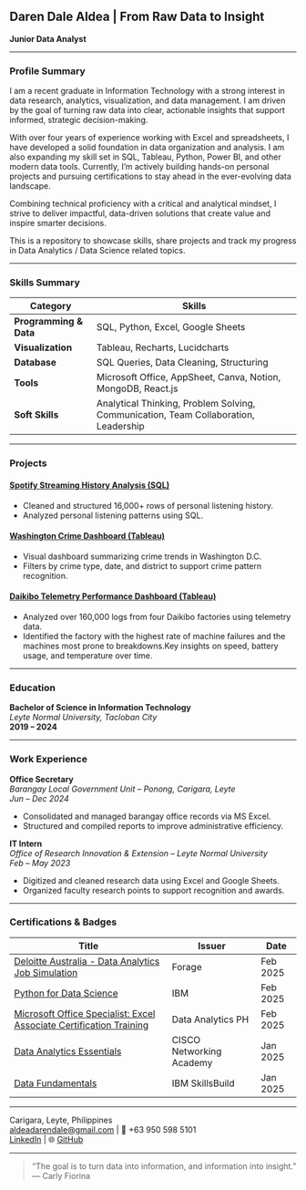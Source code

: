 ##  Daren Dale Aldea  | From Raw Data to Insight
**Junior Data Analyst**  

---

### Profile Summary

I am a recent graduate in Information Technology with a strong interest in data research, analytics, visualization, and data management. I am driven by the goal of turning raw data into clear, actionable insights that support informed, strategic decision-making.

With over four years of experience working with Excel and spreadsheets, I have developed a solid foundation in data organization and analysis. I am also expanding my skill set in SQL, Tableau, Python, Power BI, and other modern data tools. Currently, I’m actively building hands-on personal projects and pursuing certifications to stay ahead in the ever-evolving data landscape.

Combining technical proficiency with a critical and analytical mindset, I strive to deliver impactful, data-driven solutions that create value and inspire smarter decisions. 

This is a repository to showcase skills, share projects and track my progress in Data Analytics / Data Science related topics.

---

### Skills Summary

| Category | Skills |
|---|---|
| **Programming & Data** | SQL, Python, Excel, Google Sheets |
| **Visualization** | Tableau, Recharts, Lucidcharts |
| **Database** | SQL Queries, Data Cleaning, Structuring |
| **Tools** | Microsoft Office, AppSheet, Canva, Notion, MongoDB, React.js |
| **Soft Skills** | Analytical Thinking, Problem Solving, Communication, Team Collaboration, Leadership |

---

###  Projects

#### [Spotify Streaming History Analysis (SQL)](https://github.com/legendaren-arc/sql-projects/tree/main/spotify-stream-history-analysis)
- Cleaned and structured 16,000+ rows of personal listening history.
- Analyzed personal listening patterns using SQL. 

#### [Washington Crime Dashboard (Tableau)](https://public.tableau.com/app/profile/daren.dale.aldea/viz/WashingtonCrimes/Dashboard1)
- Visual dashboard summarizing crime trends in Washington D.C.
- Filters by crime type, date, and district to support crime pattern recognition.

#### [Daikibo Telemetry Performance Dashboard (Tableau)](https://public.tableau.com/app/profile/daren.dale.aldea/viz/DaikiboTelemetryPerformance/Daikibo-telemetry-dashboard)
- Analyzed over 160,000 logs from four Daikibo factories using telemetry data.
- Identified the factory with the highest rate of machine failures and the machines most prone to breakdowns.Key insights on speed, battery usage, and temperature over time.

---

### Education

**Bachelor of Science in Information Technology**  
*Leyte Normal University, Tacloban City*  
**2019 – 2024**

---

### Work Experience

**Office Secretary**  
*Barangay Local Government Unit – Ponong, Carigara, Leyte*  
 *Jun – Dec 2024*  
- Consolidated and managed barangay office records via MS Excel.  
- Structured and compiled reports to improve administrative efficiency.

**IT Intern**  
*Office of Research Innovation & Extension – Leyte Normal University*  
 *Feb – May 2023*  
- Digitized and cleaned research data using Excel and Google Sheets.  
- Organized faculty research points to support recognition and awards.

---

### Certifications & Badges

| Title | Issuer | Date |
|---|---|---|
| [Deloitte Australia - Data Analytics Job Simulation](https://drive.google.com/file/d/1UKchPF0H14QzliXVqo4qFOjue5m3tz2Q/view) | Forage | Feb 2025 |
| [Python for Data Science](https://courses.yl-ptech.skillsnetwork.site/certificates/4d972666633e423aa2b6f5f15ca89ba9) | IBM | Feb 2025 |
| [Microsoft Office Specialist: Excel Associate Certification Training](https://drive.google.com/file/d/1eN14Uqr0wrXfoExuY3N6SivzDVAFE-D_/view) | Data Analytics PH | Feb 2025 |
| [Data Analytics Essentials](https://www.credly.com/badges/5489d7ec-b6c6-4659-99af-512056086d46/linked_in_profile) | CISCO Networking Academy | Jan 2025 |
| [Data Fundamentals](https://www.credly.com/badges/5c0ff55a-43bf-4ae1-9ad2-d14a7a231a3b/linked_in_profile) | IBM SkillsBuild | Jan 2025 |

---
 Carigara, Leyte, Philippines  
 [aldeadarendale@gmail.com](mailto:aldeadarendale@gmail.com) | 📱 +63 950 598 5101  
 [LinkedIn](https://www.linkedin.com/in/daren-dale-aldea) | 🌐 [GitHub](https://github.com/legendaren-arc)

 ---
 
> “The goal is to turn data into information, and information into insight.” — Carly Fiorina
